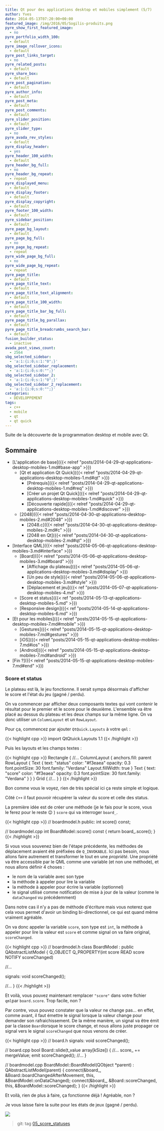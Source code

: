 ```yaml
---
title: Qt pour des applications desktop et mobiles simplement (5/7)
author: Yves
date: 2014-05-13T07:20:00+00:00
featured_image: /img/2016/05/Sogilis-produits.png
pyre_show_first_featured_image:
  - no
pyre_portfolio_width_100:
  - default
pyre_image_rollover_icons:
  - default
pyre_post_links_target:
  - no
pyre_related_posts:
  - default
pyre_share_box:
  - default
pyre_post_pagination:
  - default
pyre_author_info:
  - default
pyre_post_meta:
  - default
pyre_post_comments:
  - default
pyre_slider_position:
  - default
pyre_slider_type:
  - no
pyre_avada_rev_styles:
  - default
pyre_display_header:
  - yes
pyre_header_100_width:
  - default
pyre_header_bg_full:
  - no
pyre_header_bg_repeat:
  - repeat
pyre_displayed_menu:
  - default
pyre_display_footer:
  - default
pyre_display_copyright:
  - default
pyre_footer_100_width:
  - default
pyre_sidebar_position:
  - default
pyre_page_bg_layout:
  - default
pyre_page_bg_full:
  - no
pyre_page_bg_repeat:
  - repeat
pyre_wide_page_bg_full:
  - no
pyre_wide_page_bg_repeat:
  - repeat
pyre_page_title:
  - default
pyre_page_title_text:
  - default
pyre_page_title_text_alignment:
  - default
pyre_page_title_100_width:
  - default
pyre_page_title_bar_bg_full:
  - default
pyre_page_title_bg_parallax:
  - default
pyre_page_title_breadcrumbs_search_bar:
  - default
fusion_builder_status:
  - inactive
avada_post_views_count:
  - 2564
sbg_selected_sidebar:
  - 'a:1:{i:0;s:1:"0";}'
sbg_selected_sidebar_replacement:
  - 'a:1:{i:0;s:0:"";}'
sbg_selected_sidebar_2:
  - 'a:1:{i:0;s:1:"0";}'
sbg_selected_sidebar_2_replacement:
  - 'a:1:{i:0;s:0:"";}'
categories:
  - DÉVELOPPEMENT
tags:
  - c++
  - mobile
  - qt
  - qt quick
---
```


Suite de la découverte de la programmation desktop et mobile avec Qt.

## Sommaire

- [L'application de base]({{< relref "posts/2014-04-29-qt-applications-desktop-mobiles-1.md#base-app" >}})
  - [Qt et application Qt Quick]({{< relref "posts/2014-04-29-qt-applications-desktop-mobiles-1.md#qt" >}})
    - [Prérequis]({{< relref "posts/2014-04-29-qt-applications-desktop-mobiles-1.md#req" >}})
    - [Créer un projet Qt Quick]({{< relref "posts/2014-04-29-qt-applications-desktop-mobiles-1.md#quick" >}})
    - [Découverte rapide]({{< relref "posts/2014-04-29-qt-applications-desktop-mobiles-1.md#discover" >}})
  - [2048]({{< relref "posts/2014-04-30-qt-applications-desktop-mobiles-2.md#2048" >}})
    - [2048.c]({{< relref "posts/2014-04-30-qt-applications-desktop-mobiles-2.md#c" >}})
    - [2048 en Qt]({{< relref "posts/2014-04-30-qt-applications-desktop-mobiles-2.md#qt" >}})
- [Interface QML]({{< relref "posts/2014-05-06-qt-applications-desktop-mobiles-3.md#interface" >}})
  - [Board]({{< relref "posts/2014-05-06-qt-applications-desktop-mobiles-3.md#board" >}})
    - [Affichage du plateau]({{< relref "posts/2014-05-06-qt-applications-desktop-mobiles-3.md#display" >}})
    - [Un peu de style]({{< relref "posts/2014-05-06-qt-applications-desktop-mobiles-3.md#style" >}})
    - [Déplacement et jeu]({{< ref "posts/2014-05-07-qt-applications-desktop-mobiles-4.md" >}})
  - [Score et status]({{< ref "posts/2014-05-13-qt-applications-desktop-mobiles-5.md" >}})
  - [Responsive design]({{< ref "posts/2014-05-14-qt-applications-desktop-mobiles-6.md" >}})
- [Et pour les mobiles]({{< relref "posts/2014-05-15-qt-applications-desktop-mobiles-7.md#mobile" >}})
  - [Gestures]({{< relref "posts/2014-05-15-qt-applications-desktop-mobiles-7.md#gestures" >}})
  - [iOS]({{< relref "posts/2014-05-15-qt-applications-desktop-mobiles-7.md#ios" >}})
  - [Android]({{< relref "posts/2014-05-15-qt-applications-desktop-mobiles-7.md#android" >}})
- [Fin ?]({{< relref "posts/2014-05-15-qt-applications-desktop-mobiles-7.md#end" >}})

### Score et status

<!-- more -->

Le plateau est là, le jeu fonctionne. Il serait sympa désormais d'afficher le score et l'état du jeu (gagné / perdu).

On va commencer par afficher deux composants textes qui vont contenir le résultat pour le premier et le score pour le deuxième. L'ensemble va être placé au dessus du plateau et les deux champs sur la même ligne. On va donc utiliser un `ColumnLayout` et un `RowLayout`.

Pour ça, commencez par ajouter `QtQuick.Layouts` à votre `qml` :

{{< highlight cpp >}}
import QtQtuick.Layouts 1.1
{{< /highlight >}}

Puis les layouts et les champs textes :

{{< highlight cpp >}}
Rectangle {
  //...
  ColumnLayout {
    anchors.fill: parent
    RowLayout {
      Text {
        text: "status"
        color: "#f3eaea"
        opacity: 0.3
        font.pointSize: 30
        font.family: "Verdana"
        Layout.fillWidth: true
      }
      Text {
        text: "score"
        color: "#f3eaea"
        opacity: 0.3
        font.pointSize: 30
        font.family: "Verdana"
      }
    }
  }
  Grid {
    //...
  }
}
{{< /highlight >}}

Bon comme vous le voyez, rien de très spécial ici ça reste simple et logique.

Côté `C++` il faut pouvoir récupérer la valeur du score et celle des status.

La première idée est de créer une méthode (je le fais pour le score, vous le ferez pour le reste 😉 ) `score` qui va interroger `board_`.

{{< highlight cpp >}}
// boardmodel.h
public:
  int score() const;

// boardmodel.cpp
int BoardModel::score() const {
  return board_.score();
}
{{< /highlight >}}

Si vous vous souvenez bien de l'étape précédente, les méthodes de déplacement avaient été préfixées de `Q_INVOKABLE`. Ici pas besoin, nous allons faire autrement et transformer le tout en une _propriété_. Une propriété va être accessible par le QML comme une variable (et non une méthode), et nous allons définir 4 choses :

- le nom de la variable avec son type
- la méthode à appeler pour lire la variable
- la méthode à appeler pour écrire la variable (optionnel)
- le signal utilisé comme notification de mise à jour de la valeur (comme le `dataChanged` vu précédemment)

Dans notre cas il n'y a pas de méthode d'écriture mais vous noterez que cela vous permet d'avoir un binding bi-directionnel, ce qui est quand même vraiment agréable.

On va donc appeler la variable `score`, son type est `int`, la méthode à appeler pour lire la valeur est `score` et comme signal on va faire original, `scoreChanged`.

{{< highlight cpp >}}
// boardmodel.h
class BoardModel : public QAbstractListModel
{
  Q_OBJECT
  Q_PROPERTY(int score READ score NOTIFY scoreChanged)

  //...

signals:
  void scoreChanged();

  //...
}
{{< /highlight >}}

Et voilà, vous pouvez maintenant remplacer `"score"` dans votre fichier `qml`par `board.score`. Trop facile, non ?

Par contre, vous pouvez constater que la valeur ne change pas… en effet, comme avant, il faut émettre le signal lorsque la valeur change pour demander son rafraichissement. De la même manière, un signal va être émit par la classe `Board`lorsque le score change, et nous allons juste propager ce signal vers le signal `scoreChanged` que nous venons de créer.

{{< highlight cpp >}}
// board.h
signals:
  void scoreChanged();

// board.cpp
bool Board::slide(t_value array[kSize]) {
  //...
  score_ += mergeValue;
  emit scoreChanged();
  //...
}

// boardmodel.cpp
BoardModel::BoardModel(QObject *parent) :
  QAbstractListModel(parent)
{
  connect(&board_, &Board::boardChangedAfterMovement, this, &BoardModel::onDataChanged);
  connect(&board_, &Board::scoreChanged, this, &BoardModel::scoreChanged);
}
{{< /highlight >}}

Et voilà, rien de plus à faire, ça fonctionne déjà ! Agréable, non ?

Je vous laisse faire la suite pour les états de jeux (gagné / perdu).

![](/img/tumblr/tumblr_inline_n48gchB3dB1sv6muh.png)

> git: tag [05_score_statuses](https://github.com/sogilis/qt2048/tree/05_score_statuses)